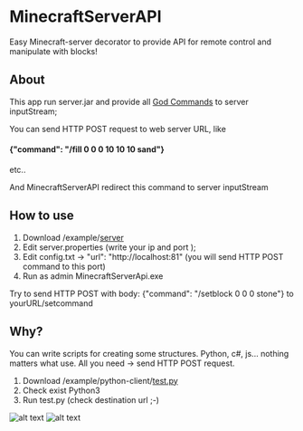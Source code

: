 # MinecraftServerAPI
Easy Minecraft-server decorator to provide API for remote control and manipulate with blocks!

## About
This app run server.jar and provide all [God Commands](http://minecraft.gamepedia.com/Commands) to server inputStream;

You can send HTTP POST request to web server URL, 
like 
#### {"command": "/fill 0 0 0 10 10 10 sand"}
etc..

And MinecraftServerAPI redirect this command to server inputStream 

## How to use

1. Download /example/[server](https://github.com/VasenevEA/MinecraftServerAPI/tree/master/example/server) 
2. Edit server.properties (write your ip and port );
3. Edit config.txt -> "url": "http://localhost:81" (you will send HTTP POST command to this port)
4. Run as admin MinecraftServerApi.exe

Try to send HTTP POST with body: {"command": "/setblock 0 0 0 stone"} to yourURL/setcommand

## Why?
You can write scripts for creating some structures. Python, c#, js... nothing matters what use.
All you need -> send HTTP POST request.

1. Download /example/python-client/[test.py](https://github.com/VasenevEA/MinecraftServerAPI/tree/master/example/python-client/test.py) 
2. Check exist Python3
3. Run test.py (check destination url ;-)

![alt text](https://github.com/VasenevEA/MinecraftServerAPI/blob/master/example/train.gif)
![alt text](https://github.com/VasenevEA/MinecraftServerAPI/blob/master/example/walls.gif)
